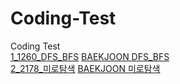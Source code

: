# Coding-Test
Coding Test<br>
[1_1260_DFS_BFS](https://github.com/GiSeungKwon/Coding-Test/tree/main/1_1260_DFS_BFS) [BAEKJOON DFS_BFS](https://www.acmicpc.net/problem/1260)<br>
[2_2178_미로탐색](https://github.com/GiSeungKwon/Coding-Test/tree/main/2_2178_%EB%AF%B8%EB%A1%9C%ED%83%90%EC%83%89) [BAEKJOON 미로탐색](https://www.acmicpc.net/problem/2178)<br>
